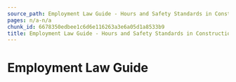 ```yaml
---
source_path: Employment Law Guide - Hours and Safety Standards in Construction Contracts.md
pages: n/a-n/a
chunk_id: 6678350edbee1c6d6e116263a3e6a05d1a8533b9
title: Employment Law Guide - Hours and Safety Standards in Construction Contracts
---
```

# Employment Law Guide
